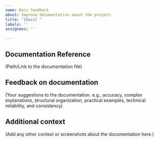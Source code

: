 ```yaml
---
name: Docs feedback
about: Improve documentation about the project.
title: "[Docs] "
labels: ''
assignees: ''

---
```


## Documentation Reference
(Path/Link to the documentation file)

## Feedback on documentation
(Your suggestions to the documentation. e.g., accuracy, complex explanations, structural organization, practical examples, technical reliability, and consistency)

## Additional context
(Add any other context or screenshots about the documentation here.)

